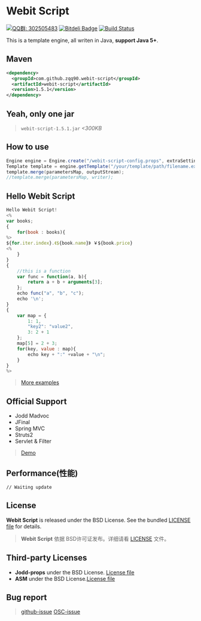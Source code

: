 Webit Script  
====
<a target="_blank" href="http://shang.qq.com/wpa/qunwpa?idkey=7be9d8a59a8533b7c2837bdc22295b4b47c65384eda323971cf5f3b9943ad9db"><img border="0" src="http://pub.idqqimg.com/wpa/images/group.png" alt="QQ群: 302505483" title="QQ群: 302505483"></a>
<a target="_blank" href="https://bitdeli.com/free"><img border="0" src="https://d2weczhvl823v0.cloudfront.net/zqq90/webit-script/trend.png" alt="Bitdeli Badge" title="Bitdeli Badge"></a>
<a target="_blank" href="https://travis-ci.org/zqq90/webit-script"><img border="0" src="https://api.travis-ci.org/zqq90/webit-script.png" alt="Build Status" title="Build Status"></a>

This is a template engine, all writen in Java, **support Java 5+**.

## Maven

~~~~~xml
<dependency>
  <groupId>com.github.zqq90.webit-script</groupId>
  <artifactId>webit-script</artifactId>
  <version>1.5.1</version>
</dependency>
~~~~~

## Yeah, only one jar

> `webit-script-1.5.1.jar` *<300KB*

## How to use

~~~~~java
Engine engine = Engine.create("/webit-script-config.props", extraSettings);
Template template = engine.getTemplate("/your/template/path/filename.ext");
template.merge(parametersMap, outputStream); 
//template.merge(parametersMap, writer);
~~~~~

## Hello Webit Script

~~~~~javascript
Hello Webit Script!
<%
var books;
{
    for(book : books){
%>
${for.iter.index}.《${book.name}》 ￥${book.price}
<%
    }
}
{
    //this is a function
    var func = function(a, b){
        return a + b + arguments[3];
    };
    echo func("a", "b", "c");
    echo '\n';
}
{
    var map = {
        1: 1,
        "key2": "value2",
        3: 2 + 1
    };
    map[5] = 2 + 3;
    for(key, value : map){
        echo key + ":" +value + "\n";
    }
}
%>
~~~~~

> [More examples][tests]

## Official Support
+ Jodd Madvoc
+ JFinal
+ Spring MVC
+ Struts2
+ Servlet & Filter

> [Demo][mvc-demo]

## Performance(性能)

~~~~~
// Waiting update
~~~~~


## License
 
**Webit Script** is released under the BSD License. See the bundled [LICENSE file][license] for
details.

> **Webit Script** 依据 BSD许可证发布。详细请看 [LICENSE][license] 文件。

## Third-party Licenses

+ **Jodd-props**  under the BSD License. [License file][jodd_license]
+ **ASM**  under the BSD License.[License file][asm_license]

## Bug report

> [github-issue][new_issue_github]
> [OSC-issue][new_issue_osc]

[mvc-demo]: https://github.com/zqq90/webitscript-mvc-demo
[tests]: https://github.com/zqq90/webit-script/tree/master/webit-script/src/test/resources/webit/script/test/tmpls

[new_issue_github]: https://github.com/zqq90/webit-script/issues/new
[new_issue_osc]: http://git.oschina.net/zqq90/webit-script/issues/new

[license]: https://github.com/zqq90/webit-script/blob/master/LICENSE
[jodd_license]: http://jodd.org/license.html
[asm_license]: http://asm.ow2.org/license.html

